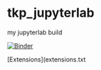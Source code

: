 # tkp_jupyterlab
my jupyterlab build

[![Binder](http://mybinder.org/badge_logo.svg)](http://beta.mybinder.org/v2/gh/timkpaine/tkp_jupyterlab/master?urlpath=lab)

[Extensions](extensions.txt